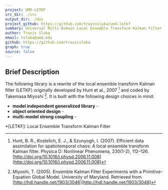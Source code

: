```yaml
---
project: UMD-LETKF
src_dir: ./src
output_dir: ./doc
project_github: https://github.com/travissluka/umd-letkf
summary: Universal Multi-Domain Local Ensemble Transform Kalman Filter
author: Travis Sluka
email: tsluka@umd.edu
github: https://github.com/travissluka
graph: true
source: false
---
```


Brief Description
----------
The following library is a rewrite of the local ensemble transform Kalman filter (LETKF) originally developed by Hunt et al., 2007 [^1] and coded by Takemasa Miyoshi [^2]. It is built with the following design choices in mind:

* **model independent generalized library** -
* **object oriented design** -
* **multi-model strong coupling** -

[^1]: Hunt, B. R., Kostelich, E. J., & Szunyogh, I. (2007). Efficient data assimilation for spatiotemporal chaos: A local ensemble transform Kalman filter. Physica D: Nonlinear Phenomena, 230(1-2), 112–126. [http://doi.org/10.1016/j.physd.2006.11.008](http://doi.org/10.1016/j.physd.2006.11.008)

[^2]: Miyoshi, T. (2005). Ensemble Kalman Filter Experiments with a Primitive-Equation Global Model. University of Maryland. Retrieved from [http://hdl.handle.net/1903/3046](http://hdl.handle.net/1903/3046)

*[LETKF]: Local Ensemble Transform Kalman Filter